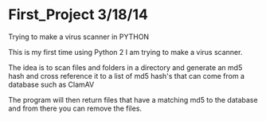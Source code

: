 First_Project
3/18/14
=============

Trying to make a virus scanner in PYTHON

This is my first time using Python 2
I am trying to make a virus scanner.

The idea is to scan files and folders in a directory 
and generate an md5 hash and cross reference it to a 
list of md5 hash's that can come from a database such as ClamAV

The program will then return files that have a matching md5 to the database
and from there you can remove the files.

